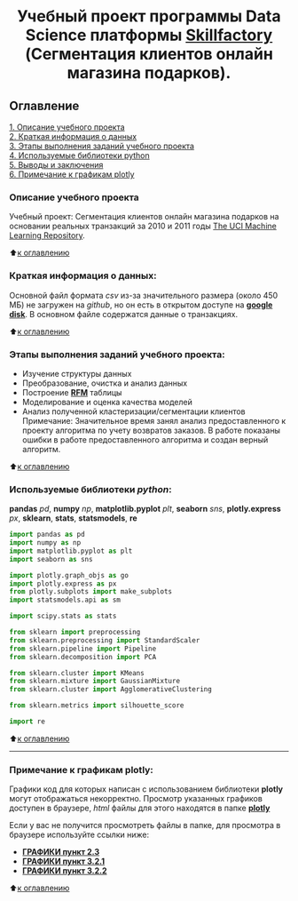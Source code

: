 # <center> Учебный проект программы Data Science платформы [Skillfactory](http://skillfactory.ru) (Сегментация клиентов онлайн магазина подарков). </center>

## Оглавление  
[1. Описание учебного проекта](https://github.com/Cherant1976/SF_Customer_Segmentation_Project#Описание-учебного-проекта)   
[2. Краткая информация о данных](https://github.com/Cherant1976/SF_Customer_Segmentation_Project#Краткая-информация-о-данных)  
[3. Этапы выполнения заданий учебного проекта](https://github.com/Cherant1976/SF_Customer_Segmentation_Project#Этапы-выполнения-заданий-учебного-проекта)  
[4. Используемые библиотеки python](https://github.com/Cherant1976/SF_Customer_Segmentation_Project#Используемые-библиотеки-python)  
[5. Выводы и заключения](https://github.com/Cherant1976/SF_Customer_Segmentation_Project#Выводы-и-заключения)  
[6. Примечание к графикам plotly](https://github.com/Cherant1976/SF_Customer_Segmentation_Project#Примечание-к-графикам-plotly) 

### Описание учебного проекта    
Учебный проект: Сегментация клиентов онлайн магазина подарков на основании реальных транзакций за 2010 и 2011 годы [The UCI Machine Learning Repository](http://archive.ics.uci.edu/ml/index.php).

:arrow_up:[к оглавлению](https://github.com/Cherant1976/SF_Customer_Segmentation_Project#Оглавление)


### Краткая информация о данных:
Основной файл формата *csv* из-за значительного размера (около 450 МБ) не загружен на *github*, но он есть в открытом доступе на [**google disk**](https://drive.google.com/file/d/1aXc3Q5EgGfGGNq0DLYewLZSJbIvlLiN0/view?usp=sharing). В основном файле содержатся данные о транзакциях.

  
:arrow_up:[к оглавлению](https://github.com/Cherant1976/SF_Customer_Segmentation_Project#Оглавление)

### Этапы выполнения заданий учебного проекта:  
- Изучение структуры данных
- Преобразование, очистка и анализ данных
- Построение [**RFM**](https://www.investopedia.com/terms/r/rfm-recency-frequency-monetary-value.asp) таблицы
- Моделирование и оценка качества моделей
- Анализ полученной кластеризации/сегментации клиентов
  Примечание:
  Значительное время занял анализ предоставленного к проекту алгоритма по учету возвратов заказов.
  В работе показаны ошибки в работе предоставленного алгоритма и создан верный алгоритм.

:arrow_up:[к оглавлению](https://github.com/Cherant1976/SF_Customer_Segmentation_Project#Оглавление)


### Используемые библиотеки *python*:  
**pandas** *pd*, **numpy** *np*, **matplotlib.pyplot** *plt*, **seaborn** *sns*, **plotly.express** *px*, **sklearn**, **stats**, **statsmodels**, **re**
```python
import pandas as pd
import numpy as np
import matplotlib.pyplot as plt
import seaborn as sns

import plotly.graph_objs as go
import plotly.express as px
from plotly.subplots import make_subplots
import statsmodels.api as sm

import scipy.stats as stats

from sklearn import preprocessing
from sklearn.preprocessing import StandardScaler
from sklearn.pipeline import Pipeline
from sklearn.decomposition import PCA

from sklearn.cluster import KMeans
from sklearn.mixture import GaussianMixture
from sklearn.cluster import AgglomerativeClustering

from sklearn.metrics import silhouette_score

import re
```

:arrow_up:[к оглавлению](https://github.com/Cherant1976/SF_Customer_Segmentation_Project#Оглавление)

---
### Примечание к графикам **plotly**:  
Графики код для которых написан с использованием библиотеки **plotly** могут отображаться некорректно. Просмотр указанных графиков доступен в браузере, *html* файлы для этого находятся в папке [**plotly**](https://github.com/Cherant1976/SF_Customer_Segmentation_Project/tree/master/plotly)

Если у вас не получится просмотреть файлы в папке, для просмотра в  браузере используйте ссылки ниже:
- [**ГРАФИКИ пункт 2.3**](https://htmlpreview.github.io/?https://github.com/Cherant1976/SF_Customer_Segmentation_Project/blob/master/plotly/boxplot_rfm.html)
- [**ГРАФИКИ пункт 3.2.1**](https://htmlpreview.github.io/?https://github.com/Cherant1976/SF_Customer_Segmentation_Project/blob/master/plotly/scatter_3d_rfm.html)
- [**ГРАФИКИ пункт 3.2.2**](https://htmlpreview.github.io/?https://github.com/Cherant1976/SF_Customer_Segmentation_Project/blob/master/plotly/cluster_profile_rfm.html)

:arrow_up:[к оглавлению](https://github.com/Cherant1976/SF_Customer_Segmentation_Project#Оглавление)

